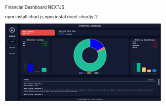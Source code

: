 Financial Dashboard NEXTJS

npm install chart.js
npm instal react-chartjs-2

![MAIN SCREEN](public/MAINSCREEN.png)
